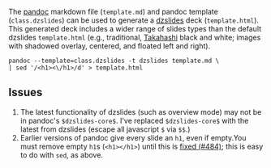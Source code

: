 

The [pandoc](http://johnmacfarlane.net/pandoc/README.html) markdown file (`template.md`) and pandoc template (`class.dzslides`) can be used to generate a [dzslides](http://paulrouget.com/dzslides/) deck (`template.html`). This generated deck includes a wider range of slides types than the default dzslides `template.html` (e.g., traditional, [Takahashi](http://en.wikipedia.org/wiki/Takahashi_method) black and white; images with shadowed overlay, centered, and floated left and right).

~~~~
pandoc --template=class.dzslides -t dzslides template.md \
| sed '/<h1><\/h1>/d' > template.html
~~~~

## Issues

1. The latest functionality of dzslides (such as overview mode) may not be in pandoc's `$dzslides-core$`. I've replaced `$dzslides-core$` with the latest from dzslides (escape all javascript `$` via `$$`.)
2. Earlier versions of pandoc give every slide an `h1`, even if empty.You must remove empty `h1`s (`<h1></h1>`) until this is [fixed (#484)](https://github.com/jgm/pandoc/issues/484); this is easy to do with `sed`, as above.